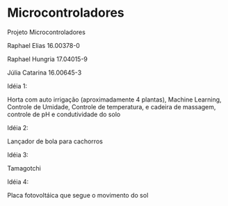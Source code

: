 # Microcontroladores
Projeto Microcontroladores

Raphael Elias 	16.00378-0

Raphael Hungria 17.04015-9

Júlia Catarina	16.00645-3


Idéia 1: 

Horta com auto irrigação (aproximadamente 4 plantas), Machine Learning, Controle de Umidade, Controle de temperatura, e cadeira de massagem, controle de pH e condutividade do solo

Idéia 2:

Lançador de bola para cachorros

Idéia 3: 

Tamagotchi

Idéia 4:

Placa fotovoltáica que segue o movimento do sol
